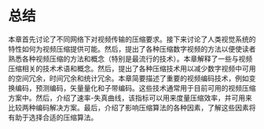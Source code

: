 # 总结
本章首先讨论了不同网络下对视频传输的压缩要求。接下来讨论了人类视觉系统的特性如何为视频压缩提供可能。然后，提出了各种压缩数字视频的方法以便使读者熟悉各种视频压缩的方法和概念（特别是最流行的技术）。本章解释了一些与视频压缩相关的技术术语和概念。然后，提出了各种压缩技术用以减少数字视频中可用的空间冗余，时间冗余和统计冗余。本章简要描述了重要的视频编码技术，例如变换编码，预测编码，矢量量化和子带编码。这些技术通常用于目前可用的视频压缩方案中。然后，介绍了速率-失真曲线，该指标可以用来度量压缩效率，并可用来比较两种编码解决方案。最后，介绍了影响压缩算法的各种因素，了解这些因素将有助于选择合适的压缩算法。